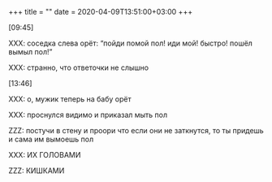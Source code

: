 +++
title = ""
date = 2020-04-09T13:51:00+03:00
+++

[09:45]


XXX: cоседка слева орёт: “пойди помой пол! иди мой! быстро! пошёл вымыл пол!”


XXX: странно, что ответочки не слышно

[13:46]


XXX: о, мужик теперь на бабу орёт


XXX: проснулся видимо и приказал мыть пол


ZZZ: постучи в стену и проори что если они не заткнутся, то ты придешь и сама им вымоешь пол


XXX: ИХ ГОЛОВАМИ


ZZZ: КИШКАМИ


